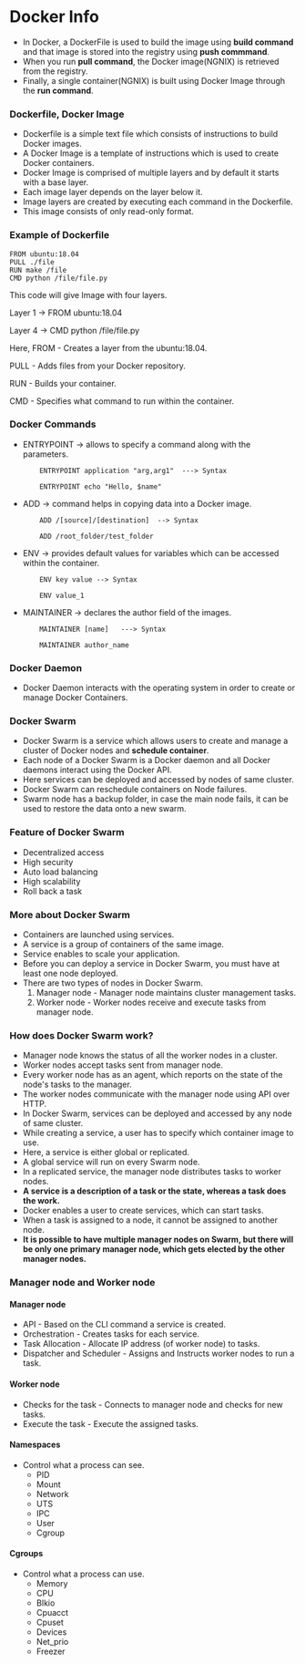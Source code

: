 # Docker Info

- In Docker, a DockerFile is used to build the image using **build command** and that image is stored into the registry using **push commmand**.
- When you run **pull command**, the Docker image(NGNIX) is retrieved from the registry.
- Finally, a single container(NGNIX) is built using Docker Image through the **run command**.

### Dockerfile, Docker Image
- Dockerfile is a simple text file which consists of instructions to build Docker images.
- A Docker Image is a template of instructions which is used to create Docker containers.
- Docker Image is comprised of multiple layers and by default it starts with a base layer.
- Each image layer depends on the layer below it.
- Image layers are created by executing each command in the Dockerfile.
- This image consists of only read-only format.

### Example of Dockerfile

```azure
FROM ubuntu:18.04
PULL ./file
RUN make /file 
CMD python /file/file.py
```
This code will give Image with four layers.

Layer 1 -> FROM ubuntu:18.04

Layer 4 -> CMD python /file/file.py

Here, FROM - Creates a layer from the ubuntu:18.04.

PULL - Adds files from your Docker repository.

RUN - Builds your container.

CMD - Specifies what command to run within the container.

### Docker Commands

- ENTRYPOINT -> allows to specify a command along with the parameters.
    ```
        ENTRYPOINT application "arg,arg1"  ---> Syntax
  
        ENTRYPOINT echo "Hello, $name"
    ```

- ADD -> command helps in copying data into a Docker image.
    ```
        ADD /[source]/[destination]  --> Syntax
        
        ADD /root_folder/test_folder
    ```

- ENV -> provides default values for variables which can be accessed within the container.
    ```
        ENV key value --> Syntax
  
        ENV value_1
    ```
  
- MAINTAINER -> declares the author field of the images.
    ```
        MAINTAINER [name]   ---> Syntax
  
        MAINTAINER author_name
    ```
  
### Docker Daemon
- Docker Daemon interacts with the operating system in order to create or manage Docker Containers.

### Docker Swarm
- Docker Swarm is a service which allows users to create and manage a cluster of Docker nodes and **schedule container**.
- Each node of a Docker Swarm is a Docker daemon and all Docker daemons interact using the Docker API.
- Here services can be deployed and accessed by nodes of same cluster.
- Docker Swarm can reschedule containers on Node failures.
- Swarm node has a backup folder, in case the main node fails, it can be used to restore the data onto a new swarm.

### Feature of Docker Swarm
- Decentralized access
- High security
- Auto load balancing
- High scalability
- Roll back a task

### More about Docker Swarm
- Containers are launched using services.
- A service is a group of containers of the same image.
- Service enables to scale your application.
- Before you can deploy a service in Docker Swarm, you must have at least one node deployed.
- There are two types of nodes in Docker Swarm.
  1. Manager node - Manager node maintains cluster management tasks.
  2. Worker node - Worker nodes receive and execute tasks from manager node.
  
### How does Docker Swarm work?
- Manager node knows the status of all the worker nodes in a cluster.
- Worker nodes accept tasks sent from manager node.
- Every worker node has as an agent, which reports on the state of the node's tasks to the manager.
- The worker nodes communicate with the manager node using API over HTTP.
- In Docker Swarm, services can be deployed and accessed by any node of same cluster.
- While creating a service, a user has to specify which container image to use.
- Here, a service is either global or replicated.
- A global service will run on every Swarm node.
- In a replicated service, the manager node distributes tasks to worker nodes.
- **A service is a description of a task or the state, whereas a task does the work.**
- Docker enables a user to create services, which can start tasks.
- When a task is assigned to a node, it cannot be assigned to another node.
- **It is possible to have multiple manager nodes on Swarm, but there will be only one primary manager node, which gets elected by the other manager nodes.**

### Manager node and Worker node
#### Manager node
- API - Based on the CLI command a service is created.
- Orchestration - Creates tasks for each service.
- Task Allocation - Allocate IP address (of worker node) to tasks.
- Dispatcher and Scheduler - Assigns and Instructs worker nodes to run a task.

#### Worker node
- Checks for the task - Connects to manager node and checks for new tasks.
- Execute the task - Execute the assigned tasks.

#### Namespaces
- Control what a process can see.
  - PID
  - Mount
  - Network
  - UTS
  - IPC
  - User
  - Cgroup

#### Cgroups
- Control what a process can use.
  - Memory
  - CPU
  - Blkio
  - Cpuacct
  - Cpuset
  - Devices
  - Net_prio
  - Freezer